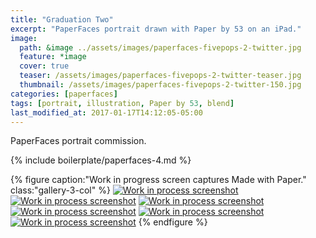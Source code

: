```yaml
---
title: "Graduation Two"
excerpt: "PaperFaces portrait drawn with Paper by 53 on an iPad."
image: 
  path: &image ../assets/images/paperfaces-fivepops-2-twitter.jpg 
  feature: *image
  cover: true
  teaser: /assets/images/paperfaces-fivepops-2-twitter-teaser.jpg
  thumbnail: /assets/images/paperfaces-fivepops-2-twitter-150.jpg
categories: [paperfaces]
tags: [portrait, illustration, Paper by 53, blend]
last_modified_at: 2017-01-17T14:12:05-05:00
---
```


PaperFaces portrait commission.

{% include boilerplate/paperfaces-4.md %}

{% figure caption:"Work in progress screen captures Made with Paper." class:"gallery-3-col" %}
[![Work in process screenshot](/assets/images/paperfaces-fivepops-2-process-1-600.jpg)](/assets/images/paperfaces-fivepops-2-process-1-lg.jpg)
[![Work in process screenshot](/assets/images/paperfaces-fivepops-2-process-2-600.jpg)](/assets/images/paperfaces-fivepops-2-process-2-lg.jpg)
[![Work in process screenshot](/assets/images/paperfaces-fivepops-2-process-3-600.jpg)](/assets/images/paperfaces-fivepops-2-process-3-lg.jpg)
[![Work in process screenshot](/assets/images/paperfaces-fivepops-2-process-4-600.jpg)](/assets/images/paperfaces-fivepops-2-process-4-lg.jpg)
[![Work in process screenshot](/assets/images/paperfaces-fivepops-2-process-5-600.jpg)](/assets/images/paperfaces-fivepops-2-process-5-lg.jpg)
[![Work in process screenshot](/assets/images/paperfaces-fivepops-2-process-6-600.jpg)](/assets/images/paperfaces-fivepops-2-process-6-lg.jpg)
{% endfigure %}
